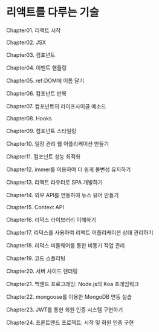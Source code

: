 # 리액트를 다루는 기술
Chapter01. 리액트 시작

Chapter02. JSX

Chapter03. 컴포넌트

Chapter04. 이벤트 핸들링

Chapter05. ref:DOM에 이름 달기

Chapter06. 컴포넌트 반복

Chapter07. 컴포넌트의 라이프사이클 메소드

Chapter08. Hooks

Chapter09. 컴포넌트 스타일링

Chapter10. 일정 관리 웹 어플리케이션 만들기

Chapter11. 컴포넌트 성능 최적화

Chapter12. immer를 이용하여 더 쉽게 불변성 유지하기

Chapter13. 리액트 라우터로 SPA 개발하기

Chapter14. 외부 API를 연동하여 뉴스 뷰어 만들기

Chapter15. Context API

Chapter16. 리덕스 라이브러리 이해하기

Chapter17. 리덕스를 사용하여 리액트 어플리케이션 상태 관리하기

Chapter18. 리덕스 미들웨어를 통한 비동기 작업 관리

Chapter19. 코드 스플리팅

Chapter20. 서버 사이드 렌더링

Chapter21. 백엔드 프로그래밍: Node.js의 Koa 프레임워크

Chapter22. mongoose를 이용한 MongoDB 연동 실습

Chapter23. JWT를 통한 회원 인증 시스템 구현하기

Chapter24. 프론트엔드 프로젝트: 시작 및 회원 인증 구현
